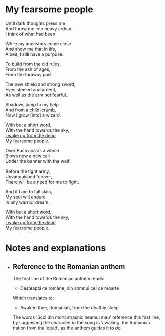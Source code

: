 # My fearsome people

Until dark thoughts press me\
And throw me into heavy ardour,\
I think of what had been

While my ancestors come close\
And show me that in life,\
Albeit, I still have a purpose.

To build from the old ruins,\
From the ash of ages,\
From the faraway past

The new shield and strong sword,\
Eyes steeled and ardent,\
As well as the arm not fearful.

Shadows jump to my help\
And from a child-crumb,\
Now I grow [into] a wizard.

With but a short word,\
With the hand towards the sky,\
[I wake up from the dead](#reference-to-the-romanian-anthem)\
My fearsome people.

Over Bucovina as a whole\
Blows now a new call\
Under the banner with the wolf.

Before the tight army,\
Unvanquished forever,\
There will be a need for me to fight.

And if I am to fall slain,\
My soul will endure\
In any warrior dream.

With but a short word,\
With the hand towards the sky,\
[I wake up from the dead](#reference-to-the-romanian-anthem)\
My fearsome people.

# Notes and explanations

- ## Reference to the Romanian anthem

  The first line of the Romanian anthem reads:

  - Deșteaptă-te române, din somnul cel de moarte

  Which translates to:

  - Awaken thee, Romanian, from the deathly sleep

  The words 'Scol din morți strașnic neamul meu' reference this first line, by
  suggesting the character in the song is 'awaking' the Romanian nation from the
  'dead', as the anthem guides it to do.

